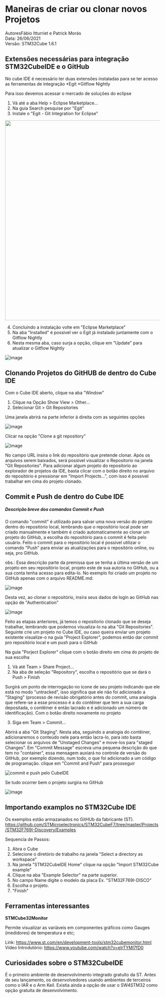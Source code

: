 # Maneiras de criar ou clonar novos Projetos  
AutoresFábio Itturriet e Patrick Morás  
Data: 26/06/2021  
Versão: STM32Cube 1.6.1   


## Extensões necessárias para integração STM32CubeIDE e o GitHub

No cube IDE é necessário ter duas extensões instaladas para se ter acesso as ferramentas de integração
*Egit
*Gitflow Nightly

Para isso devemos acessar o mercado de soluções do eclipse

1. Vá até a aba Help > Eclipse Marketplace...
2. Na guia Search pesquise por "Egit"
3. Instale o "Egit - Git Integration for Eclipse"

<img src="https://user-images.githubusercontent.com/86391684/123888352-afb9ad80-d929-11eb-82f4-50ef6a981958.png" width="650" />

4. Concluindo a instalação volte em "Eclipse Marketplace"
5. Na aba "Installed" é possivel ver o Egit já instalado juntamente com o Gitflow Nightly
6. Nesta mesma aba, caso surja a opção, clique em "Update" para atualizar o Gitflow Nightly 

![image](https://user-images.githubusercontent.com/86391684/123888719-7c2b5300-d92a-11eb-90a8-edfd57c3f5cf.png)


## Clonando Projetos do GitHUB de dentro do Cube IDE

Com o Cube IDE aberto, clique na aba "Window" 

1. Clique na Opção Show View > Other...
2. Selecionar Git > Git Repositories

Uma janela abrirá na parte inferior à direita com as seguintes opções

![image](https://user-images.githubusercontent.com/86316296/123525033-7de3e500-d6a4-11eb-8575-15e311d8d85b.png)

Clicar na opção "Clone a git repository"

![image](https://user-images.githubusercontent.com/86316296/123525198-53465c00-d6a5-11eb-9c47-59b6a6c0754d.png)

No campo URL insira o link do repositório que pretende clonar. Após os arquivos serem baixados, será possivel visualizar o Repositorio na janela "Git Repositories". Para adicionar algum projeto do repositorio ao explorador de projetos da IDE, basta clicar com o botão direito no arquivo do repositório e pressionar em "Import Projects...", com isso é possivel trabalhar em cima do projeto clonado.


## Commit e Push de dentro do Cube IDE

##### Descrição breve dos comandos Commit e Push
O comando "commit" é utilizado para salvar uma nova versão do projeto dentro do repositório local, lembrando que o repositório local pode ser criado manualmente e também é criado automaticamente ao clonar um projeto do GitHub, a escolha do repositório para o commit é feita pelo usuário.
Feito o commit para o repositório local é possível utilizar o comando "Push" para enviar as atualizações para o repositório online, ou seja, pro GitHub.

obs.: Essa descrição parte da premissa que se tenha a última versão de um projeto em seu repositório local, projeto este de sua autoria no GitHub, ou a sua conta tenha acesso para edita-lo. No exemplo foi criado um projeto no GitHub apenas com o arquivo README.md:

![image](https://user-images.githubusercontent.com/86391684/123891353-2c9b5600-d92f-11eb-8443-c86b26193cfb.png)

Desta vez, ao clonar o repositório, insira seus dados de login ao GitHub nas opção de "Authentication"

![image](https://user-images.githubusercontent.com/86391684/123891989-235eb900-d930-11eb-88df-ef1717aafda0.png)

Feito as etapas anteriores, já temos o repositorio clonado que se deseja trabalhar, lembrando que podemos visualiza-lo na aba "Git Repositories". Seguinte crie um projeto no Cube IDE, ou caso queira enviar um projeto existente visualize-o na guia "Project Explorer", podemos então dar commit pro repositório local e um push para o GitHub

Na guia "Porject Explorer" clique com o botão direito em cima do projeto de sua escolha

1. Vá até Team > Share Project...
2. Na aba de seleção "Repository", escolha o repositório que se dará o Push > Finish

Surgirá um ponto de interrogação no ícone de seu projeto indicando que ele está no modo "untracked", isso significa que ele não foi adicionado a "Staging" (processo de revisão obrigatório antes do commit, uma analogia que refere-se a esse processo é a do contêiner que tem a sua carga depositada, o contêiner é então lacrado e é adicionado um número de identificação). Com o botão direito novamente no projeto

3. Siga em Team > Commit...

Abrirá a aba "Git Staging". Nesta aba, seguindo a analogia do contêiner, adicionaremos o conteúdo nele para então lacra-lo, para isto basta selecionar os arquivos de "Unstaged Changes" e move-los para "staged Changes". Em "Commit Message" escreva uma pequena descrição do que tem no "container", essa mensagem auxiará no controle de versão do GitHub, por exemplo dizendo, num todo, o que foi adicionado a um código de programação. clique em "Commit and Push" para prosseguir

![commit e push pelo CubeIDE](https://user-images.githubusercontent.com/86391684/123897843-85bcb700-d93a-11eb-8162-ef5bb2df766c.jpg)

Se tudo ocorrer bem o projeto surgira no GitHub 

![image](https://user-images.githubusercontent.com/86391684/123898205-4d69a880-d93b-11eb-981e-ff87044259a6.png)


## Importando examplos no STM32Cube IDE

Os exemplos estão armazanados no GitHUb da fabricante (ST). 
https://github.com/STMicroelectronics/STM32CubeF7/tree/master/Projects/STM32F769I-Discovery/Examples

Sequencia de Passos:
1. Abra o Cube
2. Selecione o diretório de trabalho na janela "Select a directory as workspace"
3. Na janela "STM32CubeIDE Home" clique na opção "Import STM32Cube example"
4. Clique na aba "Example Selector" na parte superior.
5. No campo Name digite o modelo da placa Ex. "STM32F769I-DISCO"
6. Escolha o projeto.  
7. "Finish"  
  
  
## Ferramentas interessantes

**STMCube32Monitor**

Permite visualizar as variáveis em componentes gráficos como Gauges (medidores) de temperatura e etc;

Link: https://www.st.com/en/development-tools/stm32cubemonitor.html  
Vídeo Introdutório: https://www.youtube.com/watch?v=eIrTYMl7fD0

## Curiosidades sobre o STM32CubeIDE

É o primeiro ambiente de desenvolvimento integrado gratuíto da ST. Antes de seu lançamento, os desenvolvedores usando ambientes de terceiros como o IAR e o Arm Keil. Existia ainda a opção de usar o SW4STM32 como opção gratuíta de desenvolvimento.
